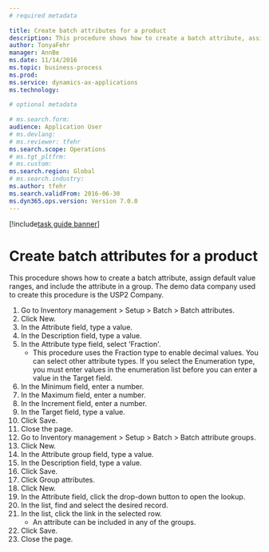 ```yaml
--- 
# required metadata 
 
title: Create batch attributes for a product
description: This procedure shows how to create a batch attribute, assign default value ranges, and include the attribute in a group. 
author: TonyaFehr 
manager: AnnBe 
ms.date: 11/14/2016
ms.topic: business-process 
ms.prod:  
ms.service: dynamics-ax-applications 
ms.technology:  
 
# optional metadata 
 
# ms.search.form:   
audience: Application User 
# ms.devlang:  
# ms.reviewer: tfehr 
ms.search.scope: Operations 
# ms.tgt_pltfrm:  
# ms.custom:  
ms.search.region: Global
# ms.search.industry: 
ms.author: tfehr 
ms.search.validFrom: 2016-06-30 
ms.dyn365.ops.version: Version 7.0.0 
---
```


[!include[task guide banner](../../includes/task-guide-banner.md)]

# Create batch attributes for a product

This procedure shows how to create a batch attribute, assign default value ranges, and include the attribute in a group. The demo data company used to create this procedure is the USP2 Company.

1. Go to Inventory management > Setup > Batch > Batch attributes.
2. Click New.
3. In the Attribute field, type a value.
4. In the Description field, type a value.
5. In the Attribute type field, select 'Fraction'.
    * This procedure uses the Fraction type to enable decimal values. You can select other attribute types. If you select the Enumeration type, you must enter values in the enumeration list before you can enter a value in the Target field.  
6. In the Minimum field, enter a number.
7. In the Maximum field, enter a number.
8. In the Increment field, enter a number.
9. In the Target field, type a value.
10. Click Save.
11. Close the page.
12. Go to Inventory management > Setup > Batch > Batch attribute groups.
13. Click New.
14. In the Attribute group field, type a value.
15. In the Description field, type a value.
16. Click Save.
17. Click Group attributes.
18. Click New.
19. In the Attribute field, click the drop-down button to open the lookup.
20. In the list, find and select the desired record.
21. In the list, click the link in the selected row.
    * An attribute can be included in any of the groups.  
22. Click Save.
23. Close the page.

